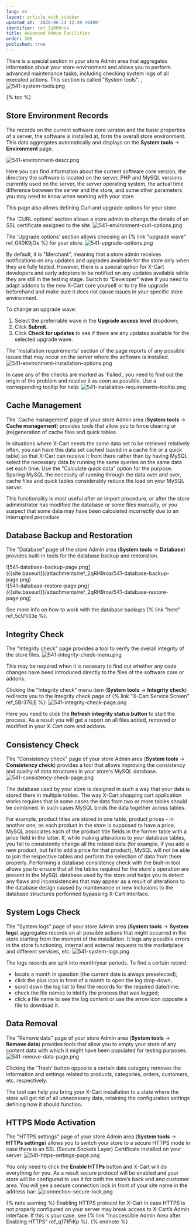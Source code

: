 ```yaml
---
lang: en
layout: article_with_sidebar
updated_at: '2020-06-24 12:49 +0400'
identifier: ref_2qRH9roa
title: Advanced Admin Facilities
order: 300
published: true
---
```

There is a special section in your store Admin area that aggregates information about your store environment and allows you to perform advanced maintenance tasks, including checking system logs of all executed actions. This section is called "System tools".
,
![541-system-tools.png]({{site.baseurl}}/attachments/ref_2qRH9roa/541-system-tools.png)

{% toc %}

## Store Environment Records

The records on the current software core version and the basic properties of a server, the software is installed at, form the overall store environment. This data aggregates automatically and displays on the **System tools** -> **Environment** page. 

![541-environment-descr.png]({{site.baseurl}}/attachments/ref_2qRH9roa/541-environment-descr.png)

Here you can find information about the current software core version, the directory the software is located on the server, PHP and MySQL versions currently used on the server, the server operating system, the actual time difference between the server and the store, and some other parameters you may need to know when working with your store.

This page also allows defining Curl and upgrade options for your store.

The 'CURL options' section allows a store admin to change the details of an SSL certificate assigned to the site.
![541-environment-curl-options.png]({{site.baseurl}}/attachments/ref_2qRH9roa/541-environment-curl-options.png)

The 'Upgrade options' section allows choosing an {% link "upgrade wave" ref_040K9jOe %} for your store. 
![541-upgrade-options.png]({{site.baseurl}}/attachments/ref_2qRH9roa/541-upgrade-options.png)

By default, it is "Merchant", meaning that a store admin receives notifications on any updates and upgrades available for the store only when they are fully tested. However, there is a special option for X-Cart developers and early adopters to be notified on any updates available while they are still in the testing stage. Switch to "Developer" wave if you need to adapt addons to the new X-Cart core yourself or to try the upgrade beforehand and make sure it does not cause issues in your specific store environment.

To change an upgrade wave:
1. Select the preferrable wave in the **Upgrade access level** dropdown;
2. Click **Submit**.
3. Click **Check for updates** to see if there are any updates available for the selected upgrade wave.

The 'Installation requirements' section of the page reports of any possible issues that may occur on the server where the software is installed.
![541-environment-installation-options.png]({{site.baseurl}}/attachments/ref_2qRH9roa/541-environment-installation-options.png)

In case any of the checks are marked as 'Failed', you need to find out the origin of the problem and resolve it as soon as possible. Use a corresponding tooltip for help:
![541-installation-requirements-tooltip.png]({{site.baseurl}}/attachments/ref_2qRH9roa/541-installation-requirements-tooltip.png)

## Cache Management

The 'Cache management' page of your store Admin area (**System tools** -> **Cache management**) provides tools that allow you to force clearing or (re)generation of cache files and quick tables. 


In situations where X-Cart needs the same data set to be retrieved relatively often, you can have this data set cached (saved in a cache file or a quick table) so that X-Cart can receive it from there rather than by having MySQL select the necessary data by running the same queries on the same data set each time. Use the "Calculate quick data" option for the purpose. Sparing MySQL the necessity of running through the data over and over, cache files and quick tables considerably reduce the load on your MySQL server.

This functionality is most useful after an import procedure, or after the store administrator has modified the database or some files manually, or you suspect that some data may have been calculated incorrectly due to an interrupted procedure.


## Database Backup and Restoration

The "Database" page of the store Admin area (**System tools** -> **Database**) provides built-in tools for the database backup and restoration. 

<div class="ui stackable two column grid">
  <div class="column" markdown="span">![541-database-backup-page.png]({{site.baseurl}}/attachments/ref_2qRH9roa/541-database-backup-page.png)</div>
  <div class="column" markdown="span">![541-database-restore-page.png]({{site.baseurl}}/attachments/ref_2qRH9roa/541-database-restore-page.png)</div>
</div>

See more info on how to work with the database backups {% link "here" ref_5cU1i33e %}.

## Integrity Check

The "Integrity check" page provides a tool to verify the overall integrity of the store files.
![541-integrity-check-menu.png]({{site.baseurl}}/attachments/ref_2qRH9roa/541-integrity-check-menu.png)

This may be required when it is necesary to find out whether any code changes have beed introduced directly to the files of the software core or addons.

Clicking the "Integrity check" menu item (**System tools** -> **Integrity check**) redirects you to the Integrity check page of {% link "X-Cart Service Screen" ref_5Br376jE %}:
![541-integrity-check-page.png]({{site.baseurl}}/attachments/ref_2qRH9roa/541-integrity-check-page.png)

Here you need to click the **Refresh integrity status button** to start the process. As a result you will get a report on all files added, removed or modified in your X-Cart core and addons.

## Consistency Check

The "Consistency check" page of your store Admin area (**System tools** -> **Consistency check**) provides a tool that allows improving the consistency and quality of data structures in your store's MySQL database. 
![541-consistency-check-page.png]({{site.baseurl}}/attachments/ref_2qRH9roa/541-consistency-check-page.png)

The database used by your store is designed in such a way that your data is stored there in multiple tables. The way X-Cart shopping cart application works requires that in some cases the data from two or more tables should be combined. In such cases MySQL binds the data together across tables. 

For example, product titles are stored in one table, product prices - in another one; as each product in the store is supposed to have a price, MySQL associates each of the product title fields in the former table with a price field in the latter. If, while making alterations to your database tables, you fail to consistently change all the related data (for example, if you add a new product, but fail to add a price for that product), MySQL will not be able to join the respective tables and perform the selection of data from them properly. Performing a database consistency check with the biult-in tool allows you to ensure that all the tables required for the store's operation are present in the MySQL database used by the store and helps you to detect any flaws and inconsistencies that may appear as a result of alterations to the database design caused by maintenance or new inclusions to the database structures performed bypassing X-Cart interface.

## System Logs Check

The "System logs" page of your store Admin area (**System tools** -> **System logs**) aggregates records on all possible actions that might occurred in the store starting from the moment of the installation. It logs any possible errors in the store functioning, internal and external requests to the marketplace and different services, etc.
![541-system-logs.png]({{site.baseurl}}/attachments/ref_2qRH9roa/541-system-logs.png)

The logs records are split into month/year periods. To find a certain record:
* locate a month in question (the current date is always preselected);
* click the plus icon in front of a month to open the log drop-down;
* scroll down the log list to find the records for the required date/time;
* check the file names to idetify the process that was logged;
* click a file name to see the log content or use the arrow icon opposite a file to download it.

## Data Removal

The "Remove data" page of your store Admin area (**System tools** -> **Remove data**) provides tools that allow you to empty your store of any content data with which it might have been populated for testing purposes.
![541-remove-data-page.png]({{site.baseurl}}/attachments/ref_2qRH9roa/541-remove-data-page.png)

Clicking the 'Trash' button opposite a certain data category removes the information and settings related to products, categories, orders, customers, etc. respectively. 

The tool can help you bring your X-Cart installation to a state where the store will get rid of all unnecessary data, retaining the configuration settings defining how it should function.

## HTTPS Mode Activation

The "HTTPS settings" page of your store Admin area (**System tools** -> **HTTPs settings**) allows you to switch your store to a secure HTTPS mode in case there is an SSL (Secure Sockets Layer) Certificate installed on your server.
![541-https-settings-page.png]({{site.baseurl}}/attachments/ref_2qRH9roa/541-https-settings-page.png)

You only need to click the **Enable HTTPs** button and X-Cart will do everything for you. As a result secure protocol will be enabled and your store will be configured to use it for both the store’s back end and customer area. You will see a secure connection lock in front of your site name in the address bar:
![connection-secure-lock.png]({{site.baseurl}}/attachments/ref_2qRH9roa/connection-secure-lock.png)

{% note warning %}
Enabling HTTPS protocol for X-Cart in case HTTPS is not properly configured on your server may break access to X-Cart’s Admin interface. If this is your case, see {% link "Inaccessible Admin Area after Enabling HTTPS" ref_q171FiKp %}.
{% endnote %}